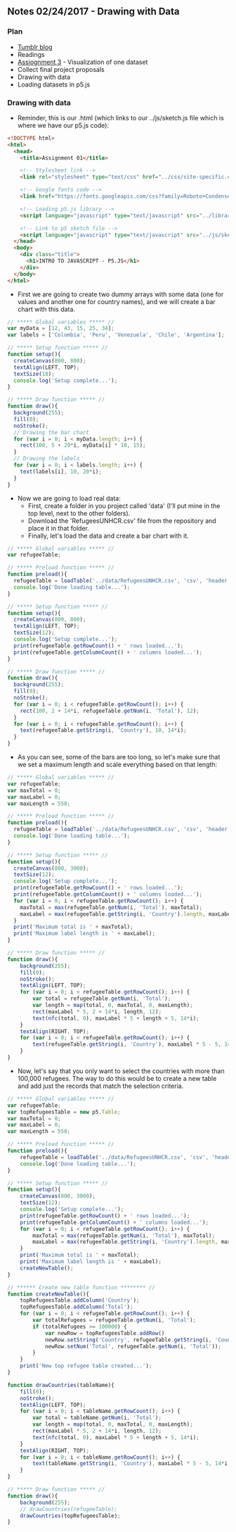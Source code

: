 ## Notes 02/24/2017 - Drawing with Data

### Plan
* [Tumblr blog](https://dataviz2017spring.tumblr.com/)
* Readings
* [Assiognment 3](https://github.com/juanfrans-courses/dataViz_arch_hum/blob/master/Spring_2017/03_Assignments_and_Tutorials/03_Assignment_3.md) - Visualization of one dataset
* Collect final project proposals
* Drawing with data
* Loading datasets in p5.js

### Drawing with data
* Reminder, this is our .html (which links to our ../js/sketch.js file which is where we have our p5.js code):
```html
<!DOCTYPE html>
<html>
  <head>
    <title>Assignment 01</title>

    <!-- Stylesheet link -->
    <link rel="stylesheet" type="text/css" href="../css/site-specific.css">

    <!-- Google fonts code -->
    <link href="https://fonts.googleapis.com/css?family=Roboto+Condensed:300,400,700" rel="stylesheet">

    <!-- Loading p5.js library -->
    <script language="javascript" type="text/javascript" src="../libraries/p5.js"></script>

    <!-- Link to p5 sketch file -->
    <script language="javascript" type="text/javascript" src="../js/sketch.js"></script>
  </head>
  <body>
    <div class="title">
      <h1>INTRO TO JAVASCRIPT - P5.JS</h1>
    </div>
  </body>
</html>
```
* First we are going to create two dummy arrays with some data (one for values and another one for country names), and we will create a bar chart with this data.
```js
// ***** Global variables ***** //
var myData = [12, 43, 15, 25, 34];
var labels = ['Colombia', 'Peru', 'Venezuela', 'Chile', 'Argentina'];

// ***** Setup function ***** //
function setup(){
  createCanvas(800, 800);
  textAlign(LEFT, TOP);
  textSize(18);
  console.log('Setup complete...');
}

// ***** Draw function ***** //
function draw(){
  background(255);
  fill(0);
  noStroke();
  // Drawing the bar chart
  for (var i = 0; i < myData.length; i++) {
    rect(100, 5 + 20*i, myData[i] * 10, 15);
  }
  // Drawing the labels
  for (var i = 0; i < labels.length; i++) {
    text(labels[i], 10, 20*i);
  }
}
```
* Now we are going to load real data:
  * First, create a folder in you project called 'data' (I'll put mine in the top level, next to the other folders).
  * Download the 'RefugeesUNHCR.csv' file from the repository and place it in that folder.
  * Finally, let's load the data and create a bar chart with it.
```js
// ***** Global variables ***** //
var refugeeTable;

// ***** Preload function ***** //
function preload(){
  refugeeTable = loadTable('../data/RefugeesUNHCR.csv', 'csv', 'header');
  console.log('Done loading table...');
}

// ***** Setup function ***** //
function setup(){
  createCanvas(800, 800);
  textAlign(LEFT, TOP);
  textSize(12);
  console.log('Setup complete...');
  print(refugeeTable.getRowCount() + ' rows loaded...');
  print(refugeeTable.getColumnCount() + ' columns loaded...');
}

// ***** Draw function ***** //
function draw(){
  background(255);
  fill(0);
  noStroke();
  for (var i = 0; i < refugeeTable.getRowCount(); i++) {
    rect(100, 2 + 14*i, refugeeTable.getNum(i, 'Total'), 12);
  }
  for (var i = 0; i < refugeeTable.getRowCount(); i++) {
    text(refugeeTable.getString(i, 'Country'), 10, 14*i);
  }
}
```
* As you can see, some of the bars are too long, so let's make sure that we set a maximum length and scale everything based on that length:
```js
// ***** Global variables ***** //
var refugeeTable;
var maxTotal = 0;
var maxLabel = 0;
var maxLength = 550;

// ***** Preload function ***** //
function preload(){
  refugeeTable = loadTable('../data/RefugeesUNHCR.csv', 'csv', 'header');
  console.log('Done loading table...');
}

// ***** Setup function ***** //
function setup(){
  createCanvas(800, 3000);
  textSize(12);
  console.log('Setup complete...');
  print(refugeeTable.getRowCount() + ' rows loaded...');
  print(refugeeTable.getColumnCount() + ' columns loaded...');
  for (var i = 0; i < refugeeTable.getRowCount(); i++) {
    maxTotal = max(refugeeTable.getNum(i, 'Total'), maxTotal);
    maxLabel = max(refugeeTable.getString(i, 'Country').length, maxLabel);
  }
  print('Maximum total is ' + maxTotal);
  print('Maximum label length is ' + maxLabel);
}

// ***** Draw function ***** //
function draw(){
	background(255);
	fill(0);
	noStroke();
	textAlign(LEFT, TOP);
	for (var i = 0; i < refugeeTable.getRowCount(); i++) {
		var total = refugeeTable.getNum(i, 'Total');
		var length = map(total, 0, maxTotal, 0, maxLength);
		rect(maxLabel * 5, 2 + 14*i, length, 12);
		text(nfc(total, 0), maxLabel * 5 + length + 5, 14*i);
	}
	textAlign(RIGHT, TOP);
	for (var i = 0; i < refugeeTable.getRowCount(); i++) {
		text(refugeeTable.getString(i, 'Country'), maxLabel * 5 - 5, 14*i);
	}
}
```
* Now, let's say that you only want to select the countries with more than 100,000 refugees. The way to do this would be to create a new table and add just the records that match the selection criteria.
```js
// ***** Global variables ***** //
var refugeeTable;
var topRefugeesTable = new p5.Table;
var maxTotal = 0;
var maxLabel = 0;
var maxLength = 550;

// ***** Preload function ***** //
function preload(){
	refugeeTable = loadTable('../data/RefugeesUNHCR.csv', 'csv', 'header');
	console.log('Done loading table...');
}

// ***** Setup function ***** //
function setup(){
	createCanvas(800, 3000);
	textSize(12);
	console.log('Setup complete...');
	print(refugeeTable.getRowCount() + ' rows loaded...');
	print(refugeeTable.getColumnCount() + ' columns loaded...');
	for (var i = 0; i < refugeeTable.getRowCount(); i++) {
		maxTotal = max(refugeeTable.getNum(i, 'Total'), maxTotal);
		maxLabel = max(refugeeTable.getString(i, 'Country').length, maxLabel);
	}
	print('Maximum total is ' + maxTotal);
	print('Maximum label length is ' + maxLabel);
	createNewTable();
}

// ****** Create new table function ******** //
function createNewTable(){
	topRefugeesTable.addColumn('Country');
	topRefugeesTable.addColumn('Total');
	for (var i = 0; i < refugeeTable.getRowCount(); i++) {
		var totalRefugees = refugeeTable.getNum(i, 'Total');
		if (totalRefugees >= 100000) {
			var newRow = topRefugeesTable.addRow()
			newRow.setString('Country', refugeeTable.getString(i, 'Country'));
			newRow.setNum('Total', refugeeTable.getNum(i, 'Total'));
		}
	}
	print('New top refugee table created...');
}

function drawCountries(tableName){
	fill(0);
	noStroke();
	textAlign(LEFT, TOP);
	for (var i = 0; i < tableName.getRowCount(); i++) {
		var total = tableName.getNum(i, 'Total');
		var length = map(total, 0, maxTotal, 0, maxLength);
		rect(maxLabel * 5, 2 + 14*i, length, 12);
		text(nfc(total, 0), maxLabel * 5 + length + 5, 14*i);
	}
	textAlign(RIGHT, TOP);
	for (var i = 0; i < tableName.getRowCount(); i++) {
		text(tableName.getString(i, 'Country'), maxLabel * 5 - 5, 14*i);
	}
}

// ***** Draw function ***** //
function draw(){
	background(255);
	// drawCountries(refugeeTable);
	drawCountries(topRefugeesTable);
}
```
